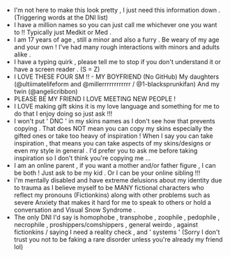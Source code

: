 - I'm not here to make this look pretty , I just need this information down . (Triggering words at the DNI list)
- I have a million names so you can just call me whichever one you want to !! Typically just Medkit or Med .
- I am 17 years of age , still a minor and also a furry . Be weary of my age and your own ! I've had many rough interactions with minors and adults alike .
- I have a typing quirk , please tell me to stop if you don't understand it or have a screen reader . (S = Z) 
- I LOVE THESE FOUR SM !! - MY BOYFRIEND (No GitHub) My daughters (@ultiimatelifeform and @millerrrrrrrrrrrr / @1-blacksprunkifan) And my twin (@angelicribbon)
- PLEASE BE MY FRIEND I LOVE MEETING NEW PEOPLE !
- I LOVE making gift skins it is my love language and something for me to do that I enjoy doing so just ask !!!
- I won't put ' DNC ' in my skins names as I don't see how that prevents copying . That does NOT mean you can copy my skins especially the gifted ones or take too heavy of inspiration ! When I say you can take inspiration , that means you can take aspects of my skins/designs or even my style in general . I'd prefer you to ask me before taking inspiration so I don't think you're copying me ...
- I am an online parent , if you want a mother and/or father figure , I can be both ! Just ask to be my kid . Or I can be your online sibling !!!
- I'm mentally disabled and have extreme delusions about my identity due to trauma as I believe myself to be MANY fictional characters who reflect my pronouns (Fictionkins) along with other problems such as severe Anxiety that makes it hard for me to speak to others or hold a conversation and Visual Snow Syndrome .
- The only DNI I'd say is homophobe , transphobe , zoophile , pedophile , necrophile , proshippers/comshippers , general weirdo , against fictionkins / saying I need a reality check , and ' systems ' (Sorry I don't trust you not to be faking a rare disorder unless you're already my friend lol) 
